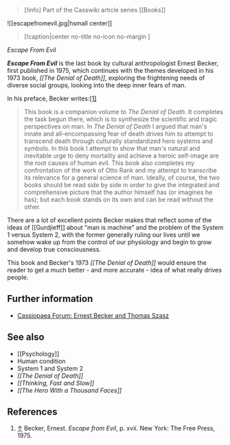 > [!info] Part of the Casswiki article series [[Books]]

![[escapefromevil.jpg|hsmall center]]
> [!caption|center no-title no-icon no-margin ]
> 
_Escape From Evil_

_**Escape From Evil**_ is the last book by cultural anthropologist Ernest Becker, first published in 1975, which continues with the themes developed in his 1973 book, _[[The Denial of Death]]_, exploring the frightening needs of diverse social groups, looking into the deep inner fears of man.

In his preface, Becker writes:[\[1\]](#cite_note-1)

> This book is a companion volume to _The Denial of Death_. It completes the task begun there, which is to synthesize the scientific and tragic perspectives on man. In _The Denial of Death_ I argued that man's innate and all-encompassing fear of death drives him to attempt to transcend death through culturally standardized hero systems and symbols. In this book I attempt to show that man's natural and inevitable urge to deny mortality and achieve a heroic self-image are the root causes of human evil. This book also completes my confrontation of the work of Otto Rank and my attempt to transcribe its relevance for a general science of man. Ideally, of course, the two books should be read side by side in order to give the integrated and comprehensive picture that the author himself has (or imagines he has); but each book stands on its own and can be read without the other.

There are a lot of excellent points Becker makes that reflect some of the ideas of [[Gurdjieff]] about "man is machine" and the problem of the System 1 versus System 2, with the former generally ruling our lives until we somehow wake up from the control of our physiology and begin to grow and develop true consciousness.

This book and Becker's 1973 _[[The Denial of Death]]_ would ensure the reader to get a much better - and more accurate - idea of what really drives people.

Further information
-------------------

*   [Cassiopaea Forum: Ernest Becker and Thomas Szasz](https://cassiopaea.org/forum/index.php/topic,30628.0.html)

See also
--------

*   [[Psychology]]
*   Human condition
*   System 1 and System 2
*   _[[The Denial of Death]]_
*   _[[Thinking, Fast and Slow]]_
*   _[[The Hero With a Thousand Faces]]_

References
----------

1.  [↑](#cite_ref-1) Becker, Ernest. _Escape from Evil_, p. xvii. New York: The Free Press, 1975.